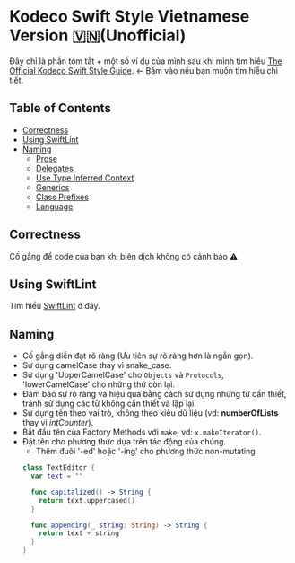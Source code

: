 
# Kodeco Swift Style Vietnamese Version 🇻🇳(Unofficial) 

Đây chỉ là phần tóm tắt + một số ví dụ của mình sau khi mình tìm hiểu [The Official Kodeco Swift Style Guide](https://github.com/kodecocodes/swift-style-guide.git). ← Bấm vào nếu bạn muốn tìm hiểu chi tiết.

## Table of Contents

* [Correctness](#correctness)
* [Using SwiftLint](#using-swiftlint)
* [Naming](#naming)
  * [Prose](#prose)
  * [Delegates](#delegates)
  * [Use Type Inferred Context](#use-type-inferred-context)
  * [Generics](#generics)
  * [Class Prefixes](#class-prefixes)
  * [Language](#language)

## Correctness

Cố gắng để code của bạn khi biên dịch không có cảnh báo ⚠️

## Using SwiftLint

Tìm hiểu [SwiftLint](https://github.com/kodecocodes/swift-style-guide/blob/main/SWIFTLINT.markdown) ở đây.

## Naming

- Cố gắng diễn đạt rõ ràng (Ưu tiên sự rõ ràng hơn là ngắn gọn).
- Sử dụng camelCase thay vì snake_case.
- Sử dụng 'UpperCamelCase' cho `Objects` và `Protocols`, 'lowerCamelCase' cho những thứ còn lại.
- Đảm bảo sự rõ ràng và hiệu quả bằng cách sử dụng những từ cần thiết, tránh sử dụng các từ không cần thiết và lặp lại.
- Sử dụng tên theo vai trò, không theo kiểu dữ liệu (vd: **numberOfLists** thay vì *intCounter*).
- Bắt đầu tên của Factory Methods với `make`, vd: `x.makeIterator()`.
- Đặt tên cho phương thức dựa trên tác động của chúng.
    - Thêm đuôi '-ed' hoặc '-ing' cho phương thức non-mutating
    ```swift
    class TextEditor {
      var text = ""
    
      func capitalized() -> String {
        return text.uppercased()
      }
    
      func appending(_ string: String) -> String {
        return text + string
      }
    }
    ```
